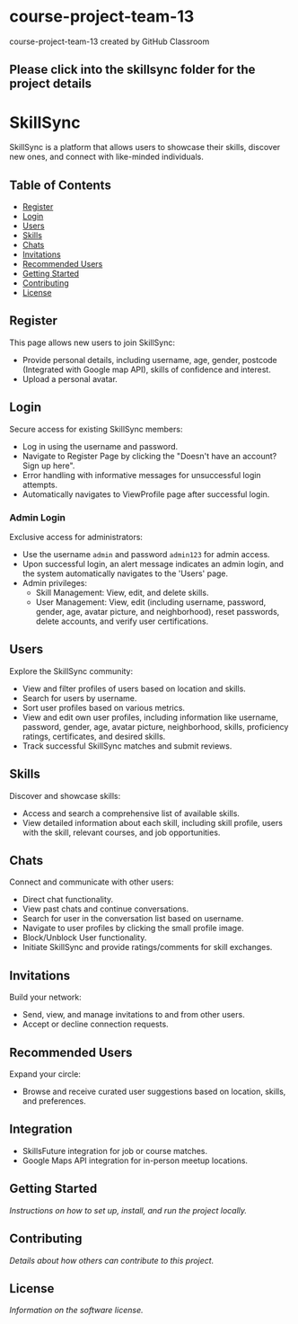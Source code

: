 # course-project-team-13

course-project-team-13 created by GitHub Classroom

## Please click into the skillsync folder for the project details

# SkillSync

SkillSync is a platform that allows users to showcase their skills, discover new ones, and connect with like-minded individuals.

## Table of Contents

- [Register](#register)
- [Login](#login)
- [Users](#users)
- [Skills](#skills)
- [Chats](#chats)
- [Invitations](#invitations)
- [Recommended Users](#recommended-users)
- [Getting Started](#getting-started)
- [Contributing](#contributing)
- [License](#license)

## Register

This page allows new users to join SkillSync:
- Provide personal details, including username, age, gender, postcode (Integrated with Google map API), skills of confidence and interest.
- Upload a personal avatar.

## Login

Secure access for existing SkillSync members:
- Log in using the username and password.
- Navigate to Register Page by clicking the "Doesn't have an account? Sign up here".
- Error handling with informative messages for unsuccessful login attempts.
- Automatically navigates to ViewProfile page after successful login.

### Admin Login

Exclusive access for administrators:
- Use the username `admin` and password `admin123` for admin access.
- Upon successful login, an alert message indicates an admin login, and the system automatically navigates to the 'Users' page.
- Admin privileges: 
  - Skill Management: View, edit, and delete skills.
  - User Management: View, edit (including username, password, gender, age, avatar picture, and neighborhood), reset passwords, delete accounts, and verify user certifications.

## Users

Explore the SkillSync community:
- View and filter profiles of users based on location and skills.
- Search for users by username.
- Sort user profiles based on various metrics.
- View and edit own user profiles, including information like username, password, gender, age, avatar picture, neighborhood, skills, proficiency ratings, certificates, and desired skills.
- Track successful SkillSync matches and submit reviews.

## Skills

Discover and showcase skills:
- Access and search a comprehensive list of available skills.
- View detailed information about each skill, including skill profile, users with the skill, relevant courses, and job opportunities.

## Chats

Connect and communicate with other users:
- Direct chat functionality.
- View past chats and continue conversations.
- Search for user in the conversation list based on username.
- Navigate to user profiles by clicking the small profile image.
- Block/Unblock User functionality.
- Initiate SkillSync and provide ratings/comments for skill exchanges.

## Invitations

Build your network:
- Send, view, and manage invitations to and from other users.
- Accept or decline connection requests.

## Recommended Users

Expand your circle:
- Browse and receive curated user suggestions based on location, skills, and preferences.

## Integration

- SkillsFuture integration for job or course matches.
- Google Maps API integration for in-person meetup locations.

## Getting Started

*Instructions on how to set up, install, and run the project locally.*

## Contributing

*Details about how others can contribute to this project.*

## License

*Information on the software license.*
